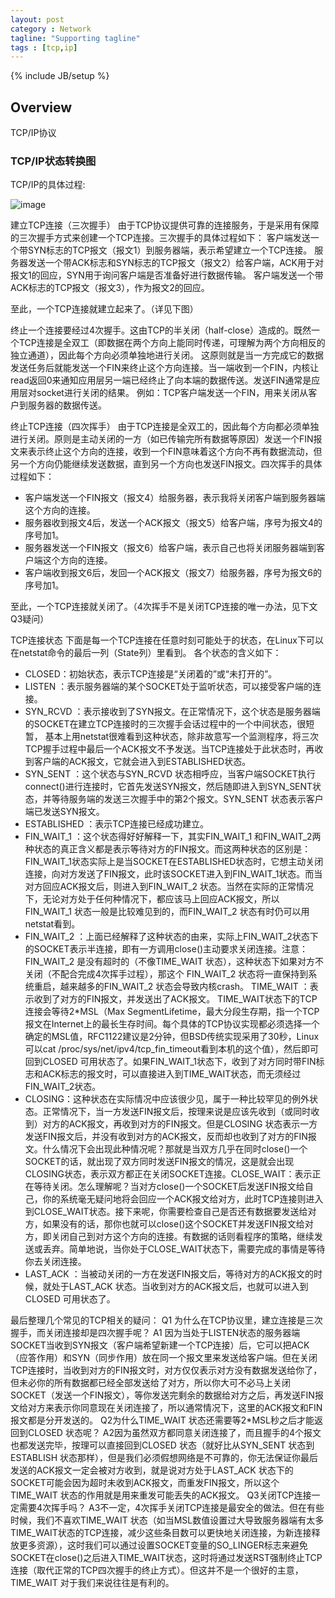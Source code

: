 ```yaml
---
layout: post
category : Network
tagline: "Supporting tagline"
tags : [tcp,ip]
---
```

{% include JB/setup %}


## Overview

TCP/IP协议



### TCP/IP状态转换图

TCP/IP的具体过程:

![image](http://lkkandsyf.github.com/pictures/tcp-ip.png)


建立TCP连接（三次握手）
由于TCP协议提供可靠的连接服务，于是采用有保障的三次握手方式来创建一个TCP连接。三次握手的具体过程如下：
客户端发送一个带SYN标志的TCP报文（报文1）到服务器端，表示希望建立一个TCP连接。
服务器发送一个带ACK标志和SYN标志的TCP报文（报文2）给客户端，ACK用于对报文1的回应，SYN用于询问客户端是否准备好进行数据传输。
客户端发送一个带ACK标志的TCP报文（报文3），作为报文2的回应。

至此，一个TCP连接就建立起来了。（详见下图）



终止一个连接要经过4次握手。这由TCP的半关闭（half-close）造成的。既然一个TCP连接是全双工（即数据在两个方向上能同时传递，可理解为两个方向相反的独立通道），因此每个方向必须单独地进行关闭。
这原则就是当一方完成它的数据发送任务后就能发送一个FIN来终止这个方向连接。当一端收到一个FIN，内核让read返回0来通知应用层另一端已经终止了向本端的数据传送。发送FIN通常是应用层对socket进行关闭的结果。
例如：TCP客户端发送一个FIN，用来关闭从客户到服务器的数据传送。

终止TCP连接（四次挥手）
由于TCP连接是全双工的，因此每个方向都必须单独进行关闭。原则是主动关闭的一方（如已传输完所有数据等原因）发送一个FIN报文来表示终止这个方向的连接，收到一个FIN意味着这个方向不再有数据流动，但另一个方向仍能继续发送数据，直到另一个方向也发送FIN报文。四次挥手的具体过程如下：
+ 客户端发送一个FIN报文（报文4）给服务器，表示我将关闭客户端到服务器端这个方向的连接。
+ 服务器收到报文4后，发送一个ACK报文（报文5）给客户端，序号为报文4的序号加1。
+ 服务器发送一个FIN报文（报文6）给客户端，表示自己也将关闭服务器端到客户端这个方向的连接。
+ 客户端收到报文6后，发回一个ACK报文（报文7）给服务器，序号为报文6的序号加1。

至此，一个TCP连接就关闭了。（4次挥手不是关闭TCP连接的唯一办法，见下文Q3疑问）


TCP连接状态
下面是每一个TCP连接在任意时刻可能处于的状态，在Linux下可以在netstat命令的最后一列（State列）里看到。
各个状态的含义如下：
 + CLOSED：初始状态，表示TCP连接是“关闭着的”或“未打开的”。
 + LISTEN ：表示服务器端的某个SOCKET处于监听状态，可以接受客户端的连接。
 + SYN_RCVD ：表示接收到了SYN报文。在正常情况下，这个状态是服务器端的SOCKET在建立TCP连接时的三次握手会话过程中的一个中间状态，很短暂，
 基本上用netstat很难看到这种状态，除非故意写一个监测程序，将三次TCP握手过程中最后一个ACK报文不予发送。当TCP连接处于此状态时，再收到客户端的ACK报文，它就会进入到ESTABLISHED状态。
 + SYN_SENT ：这个状态与SYN_RCVD 状态相呼应，当客户端SOCKET执行connect()进行连接时，它首先发送SYN报文，然后随即进入到SYN_SENT状态，并等待服务端的发送三次握手中的第2个报文。SYN_SENT 状态表示客户端已发送SYN报文。
 + ESTABLISHED ：表示TCP连接已经成功建立。
 + FIN_WAIT_1 ：这个状态得好好解释一下，其实FIN_WAIT_1 和FIN_WAIT_2两种状态的真正含义都是表示等待对方的FIN报文。而这两种状态的区别是：FIN_WAIT_1状态实际上是当SOCKET在ESTABLISHED状态时，它想主动关闭连接，向对方发送了FIN报文，此时该SOCKET进入到FIN_WAIT_1状态。而当对方回应ACK报文后，则进入到FIN_WAIT_2 状态。当然在实际的正常情况下，无论对方处于任何种情况下，都应该马上回应ACK报文，所以FIN_WAIT_1
状态一般是比较难见到的，而FIN_WAIT_2 状态有时仍可以用netstat看到。
 +  FIN_WAIT_2 ：上面已经解释了这种状态的由来，实际上FIN_WAIT_2状态下的SOCKET表示半连接，即有一方调用close()主动要求关闭连接。注意：FIN_WAIT_2 是没有超时的（不像TIME_WAIT
状态），这种状态下如果对方不关闭（不配合完成4次挥手过程），那这个 FIN_WAIT_2 状态将一直保持到系统重启，越来越多的FIN_WAIT_2 状态会导致内核crash。
TIME_WAIT ：表示收到了对方的FIN报文，并发送出了ACK报文。 TIME_WAIT状态下的TCP连接会等待2\*MSL（Max SegmentLifetime，最大分段生存期，指一个TCP报文在Internet上的最长生存时间。每个具体的TCP协议实现都必须选择一个确定的MSL值，RFC1122建议是2分钟，但BSD传统实现采用了30秒，Linux可以cat /proc/sys/net/ipv4/tcp_fin_timeout看到本机的这个值），然后即可回到CLOSED
可用状态了。如果FIN_WAIT_1状态下，收到了对方同时带FIN标志和ACK标志的报文时，可以直接进入到TIME_WAIT状态，而无须经过FIN_WAIT_2状态。
 + CLOSING：这种状态在实际情况中应该很少见，属于一种比较罕见的例外状态。正常情况下，当一方发送FIN报文后，按理来说是应该先收到（或同时收到）对方的ACK报文，再收到对方的FIN报文。但是CLOSING
状态表示一方发送FIN报文后，并没有收到对方的ACK报文，反而却也收到了对方的FIN报文。什么情况下会出现此种情况呢？那就是当双方几乎在同时close()一个SOCKET的话，就出现了双方同时发送FIN报文的情况，这是就会出现CLOSING状态，表示双方都正在关闭SOCKET连接。CLOSE_WAIT：表示正在等待关闭。怎么理解呢？当对方close()一个SOCKET后发送FIN报文给自己，你的系统毫无疑问地将会回应一个ACK报文给对方，此时TCP连接则进入到CLOSE_WAIT状态。接下来呢，你需要检查自己是否还有数据要发送给对方，如果没有的话，那你也就可以close()这个SOCKET并发送FIN报文给对方，即关闭自己到对方这个方向的连接。有数据的话则看程序的策略，继续发送或丢弃。简单地说，当你处于CLOSE_WAIT状态下，需要完成的事情是等待你去关闭连接。
 + LAST_ACK ：当被动关闭的一方在发送FIN报文后，等待对方的ACK报文的时候，就处于LAST_ACK 状态。当收到对方的ACK报文后，也就可以进入到CLOSED 可用状态了。



最后整理几个常见的TCP相关的疑问：
   Q1 为什么在TCP协议里，建立连接是三次握手，而关闭连接却是四次握手呢？
   A1 因为当处于LISTEN状态的服务器端SOCKET当收到SYN报文（客户端希望新建一个TCP连接）后，它可以把ACK（应答作用）和SYN（同步作用）放在同一个报文里来发送给客户端。但在关闭TCP连接时，当收到对方的FIN报文时，对方仅仅表示对方没有数据发送给你了，但未必你的所有数据都已经全部发送给了对方，所以你大可不必马上关闭SOCKET（发送一个FIN报文），等你发送完剩余的数据给对方之后，再发送FIN报文给对方来表示你同意现在关闭连接了，所以通常情况下，这里的ACK报文和FIN报文都是分开发送的。
   Q2为什么TIME_WAIT 状态还需要等2*MSL秒之后才能返回到CLOSED 状态呢？
   A2因为虽然双方都同意关闭连接了，而且握手的4个报文也都发送完毕，按理可以直接回到CLOSED 状态（就好比从SYN_SENT 状态到ESTABLISH
   状态那样），但是我们必须假想网络是不可靠的，你无法保证你最后发送的ACK报文一定会被对方收到，就是说对方处于LAST_ACK
   状态下的SOCKET可能会因为超时未收到ACK报文，而重发FIN报文，所以这个TIME_WAIT 状态的作用就是用来重发可能丢失的ACK报文。
   Q3关闭TCP连接一定需要4次挥手吗？
   A3不一定，4次挥手关闭TCP连接是最安全的做法。但在有些时候，我们不喜欢TIME_WAIT
   状态（如当MSL数值设置过大导致服务器端有太多TIME_WAIT状态的TCP连接，减少这些条目数可以更快地关闭连接，为新连接释放更多资源），这时我们可以通过设置SOCKET变量的SO_LINGER标志来避免SOCKET在close()之后进入TIME_WAIT状态，这时将通过发送RST强制终止TCP连接（取代正常的TCP四次握手的终止方式）。但这并不是一个很好的主意，TIME_WAIT
   对于我们来说往往是有利的。
